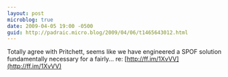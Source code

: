 ```yaml
---
layout: post
microblog: true
date: 2009-04-05 19:00 -0500
guid: http://padraic.micro.blog/2009/04/06/t1465643012.html
---
```

Totally agree with Pritchett, seems like we have engineered a SPOF solution fundamentally necessary for a fairly... re: [http://ff.im/1XvVV](http://ff.im/1XvVV)
